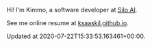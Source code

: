 Hi! I'm Kimmo, a software developer at [Silo AI](https://silo.ai/).

See me online resume at [ksaaskil.github.io](https://ksaaskil.github.io).

<!-- updated_at starts -->
Updated at 2020-07-22T15:33:53.163461+00:00.
<!-- updated_at ends -->
